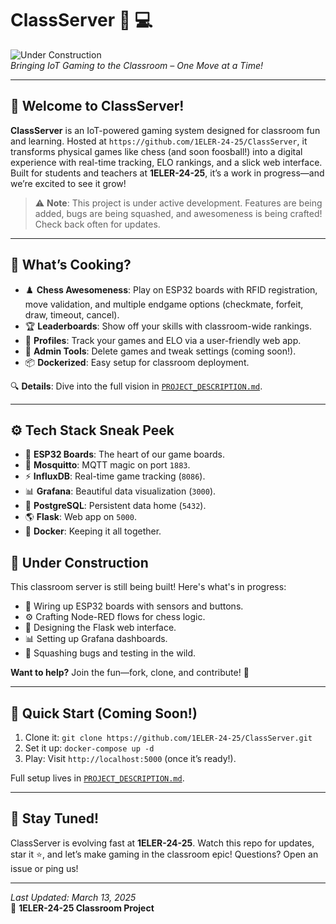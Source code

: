 # ClassServer :school: :computer:

![Under Construction](https://img.shields.io/badge/Status-Under%20Construction-orange?style=for-the-badge)  
*Bringing IoT Gaming to the Classroom – One Move at a Time!*

---

## :rocket: Welcome to ClassServer!

**ClassServer** is an IoT-powered gaming system designed for classroom fun and learning. Hosted at `https://github.com/1ELER-24-25/ClassServer`, it transforms physical games like chess (and soon foosball!) into a digital experience with real-time tracking, ELO rankings, and a slick web interface. Built for students and teachers at **1ELER-24-25**, it’s a work in progress—and we’re excited to see it grow!

> :warning: **Note**: This project is under active development. Features are being added, bugs are being squashed, and awesomeness is being crafted! Check back often for updates.

---

## :star2: What’s Cooking?

- :chess_pawn: **Chess Awesomeness**: Play on ESP32 boards with RFID registration, move validation, and multiple endgame options (checkmate, forfeit, draw, timeout, cancel).
- :trophy: **Leaderboards**: Show off your skills with classroom-wide rankings.
- :busts_in_silhouette: **Profiles**: Track your games and ELO via a user-friendly web app.
- :wrench: **Admin Tools**: Delete games and tweak settings (coming soon!).
- :package: **Dockerized**: Easy setup for classroom deployment.

🔍 **Details**: Dive into the full vision in [`PROJECT_DESCRIPTION.md`](./PROJECT_DESCRIPTION.md).

---

## :gear: Tech Stack Sneak Peek

- 🔌 **ESP32 Boards**: The heart of our game boards.
- :speech_balloon: **Mosquitto**: MQTT magic on port `1883`.
- :zap: **InfluxDB**: Real-time game tracking (`8086`).
- 📊 **Grafana**: Beautiful data visualization (`3000`).
- :elephant: **PostgreSQL**: Persistent data home (`5432`).
- :earth_americas: **Flask**: Web app on `5000`.
- :whale: **Docker**: Keeping it all together.

## :construction: Under Construction

This classroom server is still being built! Here's what's in progress:

- :hammer: Wiring up ESP32 boards with sensors and buttons.
- :gear: Crafting Node-RED flows for chess logic.
- :art: Designing the Flask web interface.
- 📊 Setting up Grafana dashboards.
- :bug: Squashing bugs and testing in the wild.

**Want to help?** Join the fun—fork, clone, and contribute! :raised_hands:

---

## :rocket: Quick Start (Coming Soon!)

1. Clone it: `git clone https://github.com/1ELER-24-25/ClassServer.git`
2. Set it up: `docker-compose up -d`
3. Play: Visit `http://localhost:5000` (once it’s ready!).

Full setup lives in [`PROJECT_DESCRIPTION.md`](./PROJECT_DESCRIPTION.md).

---

## :eyes: Stay Tuned!

ClassServer is evolving fast at **1ELER-24-25**. Watch this repo for updates, star it :star:, and let’s make gaming in the classroom epic! Questions? Open an issue or ping us!

---

*Last Updated: March 13, 2025*  
:school_satchel: **1ELER-24-25 Classroom Project**
